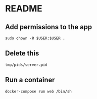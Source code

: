 # README

##  Add permissions to the app
 `sudo chown -R $USER:$USER .`

## Delete this
`tmp/pids/server.pid `

<!-- Method to run rails server -->
## Run a container
`docker-compose run web /bin/sh`

<!-- docker run -p 3000:3000 docker-rails:v1 bin/rails s -b 0.0.0.0 -->
